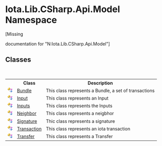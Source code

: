 # Iota.Lib.CSharp.Api.Model Namespace
 

\[Missing <summary> documentation for "N:Iota.Lib.CSharp.Api.Model"\]


## Classes
&nbsp;<table><tr><th></th><th>Class</th><th>Description</th></tr><tr><td>![Public class](media/pubclass.gif "Public class")</td><td><a href="T_Iota_Lib_CSharp_Api_Model_Bundle">Bundle</a></td><td>
This class represents a Bundle, a set of transactions</td></tr><tr><td>![Public class](media/pubclass.gif "Public class")</td><td><a href="T_Iota_Lib_CSharp_Api_Model_Input">Input</a></td><td>
This class represents an Input</td></tr><tr><td>![Public class](media/pubclass.gif "Public class")</td><td><a href="T_Iota_Lib_CSharp_Api_Model_Inputs">Inputs</a></td><td>
This class represents the Inputs</td></tr><tr><td>![Public class](media/pubclass.gif "Public class")</td><td><a href="T_Iota_Lib_CSharp_Api_Model_Neighbor">Neighbor</a></td><td>
This class represents a neigbhor</td></tr><tr><td>![Public class](media/pubclass.gif "Public class")</td><td><a href="T_Iota_Lib_CSharp_Api_Model_Signature">Signature</a></td><td>
Thic class represents a signature</td></tr><tr><td>![Public class](media/pubclass.gif "Public class")</td><td><a href="T_Iota_Lib_CSharp_Api_Model_Transaction">Transaction</a></td><td>
This class represents an iota transaction</td></tr><tr><td>![Public class](media/pubclass.gif "Public class")</td><td><a href="T_Iota_Lib_CSharp_Api_Model_Transfer">Transfer</a></td><td>
This class represents a Transfer</td></tr></table>&nbsp;
